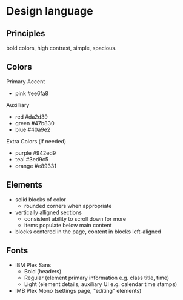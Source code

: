 # Design language

## Principles
bold colors, high contrast, simple, spacious.

## Colors
Primary Accent
- pink #ee6fa8

Auxilliary
- red #da2d39
- green #47b830
- blue #40a9e2

Extra Colors (if needed)
- purple #942ed9
- teal #3ed9c5
- orange #e89331

## Elements
- solid blocks of color
  - rounded corners when appropriate
- vertically alligned sections
  - consistent ability to scroll down for more
  - items populate below main content
- blocks centered in the page, content in blocks left-aligned


## Fonts
- IBM Plex Sans
  - Bold (headers)
  - Regular (element primary information e.g. class title, time)
  - Light (element details, auxiliary UI e.g. calendar time stamps)
- IMB Plex Mono (settings page, "editing" elements)

